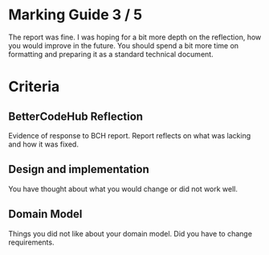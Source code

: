 # Marking Guide  3 / 5

The report was fine. I was hoping for a bit more depth on the reflection, how you would improve in the future. You should spend a bit more time on formatting and preparing it as a standard technical document.

# Criteria

## BetterCodeHub Reflection
Evidence of response to BCH report. Report reflects on what was lacking and how it was fixed.

## Design and implementation
You have thought about what you would change or did not work well.

## Domain Model
Things you did not like about your domain model. Did you have to change requirements.
